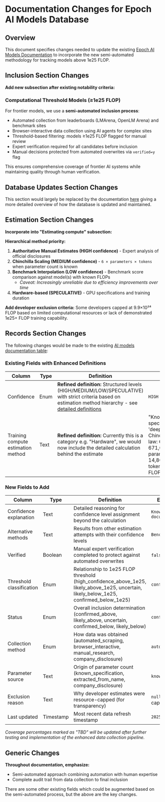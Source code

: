 # Documentation Changes for Epoch AI Models Database

## Overview

This document specifies changes needed to update the existing [Epoch AI Models Documentation](https://epoch.ai/data/ai-models-documentation) to incorporate the new semi-automated methodology for tracking models above 1e25 FLOP.


## Inclusion Section Changes

**Add new subsection after existing notability criteria:**

### Computational Threshold Models (≥1e25 FLOP)

For frontier models, we use a **semi-automated inclusion process**:
- Automated collection from leaderboards (LMArena, OpenLM Arena) and benchmark sites
- Browser-interactive data collection using AI agents for complex sites
- Threshold-based filtering: models ≥1e25 FLOP flagged for manual review
- Expert verification required for all candidates before inclusion
- Manual decisions protected from automated overwrites via `verified=y` flag

This ensures comprehensive coverage of frontier AI systems while maintaining quality through human verification.

## Database Updates Section Changes

This section would largely be replaced by the documentation [here](../docs/ai_models_above_1e25_documentation.md) giving a more detailed overview of how the database is updated and maintained.

## Estimation Section Changes

**Incorporate into "Estimating compute" subsection:**

**Hierarchical method priority:**

1. **Authoritative Manual Estimates (HIGH confidence)** - Expert analysis of official disclosures
2. **Chinchilla Scaling (MEDIUM confidence)** - `6 × parameters × tokens` when parameter count is known
3. **Benchmark Interpolation (LOW confidence)** - Benchmark score comparison against model(s) with known FLOPs
   - *Caveat: Increasingly unreliable due to efficiency improvements over time*
4. **Hardware-based (SPECULATIVE)** - GPU specifications and training duration

**Add developer exclusion criteria:**
Some developers capped at 9.9×10²⁴ FLOP based on limited computational resources or lack of demonstrated 1e25+ FLOP training capability.

## Records Section Changes

The following changes would be made to the existing [AI models documentation table](https://epoch.ai/data/ai-models-documentation#records):

### Existing Fields with Enhanced Definitions

| Column | Type | Definition | Example | Coverage |
|--------|------|------------|---------------------------|----------|
| Confidence | Enum | **Refined definition:** Structured levels (HIGH/MEDIUM/LOW/SPECULATIVE) with strict criteria based on estimation method hierarchy - see [detailed definitions](../docs/ai_models_above_1e25_documentation.md) | `HIGH` | Existing |
| Training compute estimation method | Text | **Refined definition:** Currently this is a category e.g. "Hardware", we would now include the detailed calculation behind the estimate | "Known model specification 'deepseek_v3': Chinchilla scaling law: 6 × 671,000,000,000 params × 14,800,000,000,000 tokens = 5.96e+25 FLOP" | Existing |

### New Fields to Add

| Column | Type | Definition | Example from Llama 2-70B | Coverage |
|--------|------|------------|---------------------------|----------|
| Confidence explanation | Text | Detailed reasoning for confidence level assignment beyond the calculation | `Known parameters with documented training tokens` | TBD |
| Alternative methods | Text | Results from other estimation attempts with their confidence levels | `Benchmark Based: 1.46e+25 (Low)` | TBD |
| Verified | Boolean | Manual expert verification completed to protect against automated overwrites | `false` (not manually verified) | TBD |
| Threshold classification | Enum | Relationship to 1e25 FLOP threshold (high_confidence_above_1e25, likely_above_1e25, uncertain, likely_below_1e25, confirmed_below_1e25) | `confirmed_below_1e25` | TBD |
| Status | Enum | Overall inclusion determination (confirmed_above, likely_above, uncertain, confirmed_below, likely_below) | `confirmed_below_1e25` | TBD |
| Collection method | Enum | How data was obtained (automated_scraping, browser_interactive, manual_research, company_disclosure) | `automated_scraping` | TBD |
| Parameter source | Text | Origin of parameter count (known_specification, extracted_from_name, company_disclosure) | `known_specification:llama_2_70b` | TBD |
| Exclusion reason | Text | Why developer estimates were resource-capped (for transparency) | `null` (Meta not resource-capped) | TBD |
| Last updated | Timestamp | Most recent data refresh timestamp | `2025-08-15T18:13:34.256770` | TBD |

*Coverage percentages marked as "TBD" will be updated after further testing and implementation of the enhanced data collection pipeline.*


## Generic Changes

**Throughout documentation, emphasize:**
- Semi-automated approach combining automation with human expertise
- Complete audit trail from data collection to final inclusion

There are some other existing fields which could be augmented based on the semi-automated process, but the above are the key changes.
